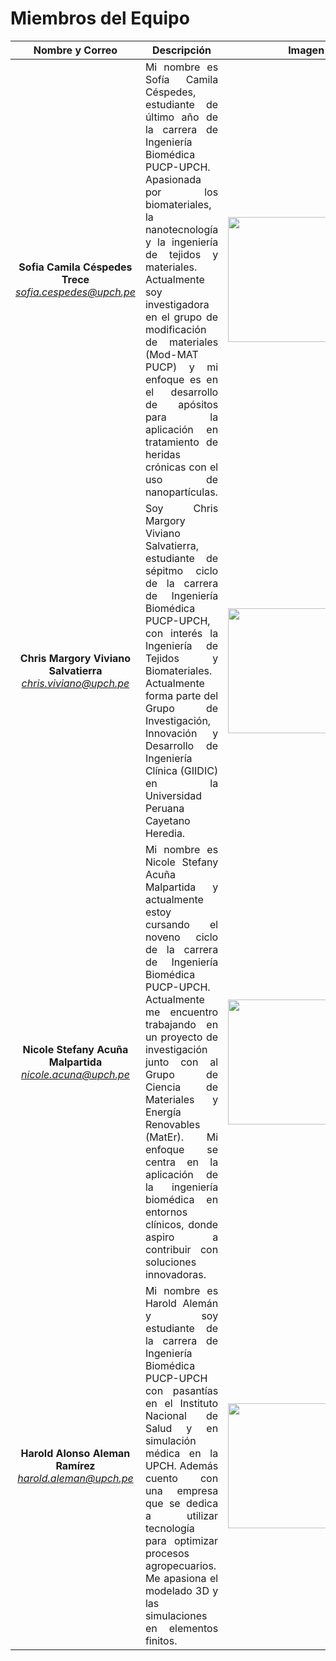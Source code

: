# Miembros del Equipo

<div align="center">
   
|  **Nombre y Correo** | **Descripción** | **Imagen** |
|:------------:|:---------------:|:------------:|
| **Sofia Camila Céspedes Trece** *sofia.cespedes@upch.pe* | <div align="justify"> Mi nombre es Sofía Camila Céspedes, estudiante de último año de la carrera de Ingeniería Biomédica PUCP-UPCH. Apasionada por los biomateriales, la nanotecnología y la ingeniería de tejidos y materiales. Actualmente soy investigadora en el grupo de modificación de materiales (Mod-MAT PUCP) y mi enfoque es en el desarrollo de apósitos para la aplicación en tratamiento de heridas crónicas con el uso de nanopartículas. </div> | <image width="250" height="200" src="https://github.com/sofiacespedes22/ISB_2024_G8/assets/164541825/c1777d5e-c6a9-44af-9c63-50191a33c99d"> | 
 | **Chris Margory Viviano Salvatierra** *chris.viviano@upch.pe* | <div align="justify"> Soy Chris Margory Viviano Salvatierra, estudiante de sépitmo ciclo de la carrera de Ingeniería Biomédica PUCP-UPCH, con interés la Ingeniería de Tejidos y Biomateriales. Actualmente forma parte del Grupo de Investigación, Innovación y Desarrollo de Ingeniería Clínica (GIIDIC) en la Universidad Peruana Cayetano Heredia. </div> | <image width="250" height="200" src ="https://github.com/sofiacespedes22/ISB_2024_G8/assets/164541825/2e35eae2-2687-4834-ad24-e1687f64e66e"> 
| **Nicole Stefany Acuña Malpartida** *nicole.acuna@upch.pe* | <div align="justify"> Mi nombre es Nicole Stefany Acuña Malpartida y actualmente estoy cursando el noveno ciclo de la carrera de Ingeniería Biomédica PUCP-UPCH. Actualmente me encuentro trabajando en un proyecto de investigación junto con al Grupo de Ciencia de Materiales y Energía Renovables (MatEr). Mi enfoque se centra en la aplicación de la ingeniería biomédica en entornos clínicos, donde aspiro a contribuir con soluciones innovadoras. </div> | <image width="250" height="200" src="https://github.com/sofiacespedes22/ISB_2024_G8/assets/164541825/d8213425-cc5d-4177-a49a-a034dad09d43"> |
| **Harold Alonso Aleman Ramírez** *harold.aleman@upch.pe* | <div align="justify"> Mi nombre es Harold Alemán y soy estudiante de la carrera de Ingeniería Biomédica PUCP-UPCH con pasantías en el Instituto Nacional de Salud y en simulación médica en la UPCH. Además cuento con una empresa que se dedica a utilizar tecnología para optimizar procesos agropecuarios. Me apasiona el modelado 3D y las simulaciones en elementos finitos. </div>| <image width="250" height="200" src="https://github.com/sofiacespedes22/ISB_2024_G8/assets/164541825/991fdbfd-2dc6-4fe9-be24-f5403c0b02b7"> |

